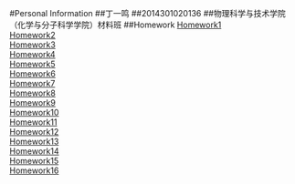 #Personal Information
##丁一鸣
##2014301020136
##物理科学与技术学院（化学与分子科学学院）材料班
##Homework
[Homework1]()<br>
[Homework2]()<br>
[Homework3]()<br>
[Homework4]()<br>
[Homework5]()<br>
[Homework6]()<br>
[Homework7]()<br>
[Homework8]()<br>
[Homework9]()<br>
[Homework10]()<br>
[Homework11]()<br>
[Homework12]()<br>
[Homework13]()<br>
[Homework14]()<br>
[Homework15]()<br>
[Homework16]()<br>
